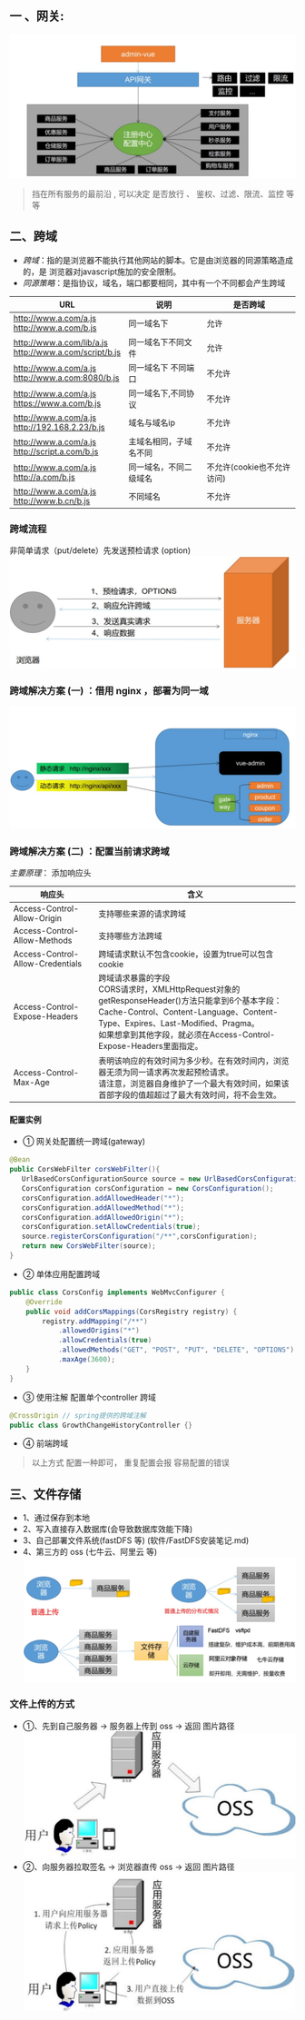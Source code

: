 ## 一 、网关:

![网关在微服务中的位置](./assert/网关在微服务中的位置.jpg)

> 挡在所有服务的最前沿 , 可以决定 是否放行 、 鉴权、过滤、限流、监控 等等

## 二、跨域
- *跨域*：指的是浏览器不能执行其他网站的脚本。它是由浏览器的同源策略造成的，是
浏览器对javascript施加的安全限制。
- *同源策略*：是指协议，域名，端口都要相同，其中有一个不同都会产生跨域

|URL|说明|是否跨域|
|----|----| ----|
|http://www.a.com/a.js <br> http://www.a.com/b.js| 同一域名下 | 允许|
|http://www.a.com/lib/a.js <br> http://www.a.com/script/b.js| 同一域名下不同文件 | 允许|
|http://www.a.com/a.js <br> http://www.a.com:8080/b.js| 同一域名下 不同端口 | 不允许|
|http://www.a.com/a.js <br> https://www.a.com/b.js| 同一域名下,不同协议 | 不允许|
|http://www.a.com/a.js <br> http://192.168.2.23/b.js| 域名与域名ip  | 不允许|
|http://www.a.com/a.js <br> http://script.a.com/b.js| 主域名相同，子域名不同 | 不允许|
|http://www.a.com/a.js <br> http://a.com/b.js| 同一域名，不同二级域名 | 不允许(cookie也不允许访问)|
|http://www.a.com/a.js <br> http://www.b.cn/b.js| 不同域名 | 不允许|

### 跨域流程
非简单请求（put/delete）先发送预检请求 (option)
![跨域原理](./assert/跨域原理.jpg)
### 跨域解决方案 (一) ：借用 nginx ，部署为同一域
![nginx处理跨域](./assert/nginx处理跨域.jpg)
### 跨域解决方案 (二) ：配置当前请求跨域
*主要原理*： 添加响应头

|响应头| 含义|
|----|----|
| Access-Control-Allow-Origin |支持哪些来源的请求跨域 |
|Access-Control-Allow-Methods | 支持哪些方法跨域 |
|Access-Control-Allow-Credentials| 跨域请求默认不包含cookie，设置为true可以包含cookie |
| Access-Control-Expose-Headers | 跨域请求暴露的字段<br> CORS请求时，XMLHttpRequest对象的getResponseHeader()方法只能拿到6个基本字段：<br> Cache-Control、Content-Language、Content-Type、Expires、Last-Modified、Pragma。<br>如果想拿到其他字段，就必须在Access-Control-Expose-Headers里面指定。
|Access-Control-Max-Age| 表明该响应的有效时间为多少秒。在有效时间内，浏览器无须为同一请求再次发起预检请求。<br>请注意，浏览器自身维护了一个最大有效时间，如果该首部字段的值超超过了最大有效时间，将不会生效。|

#### 配置实例
- ① 网关处配置统一跨域(gateway)
```java
@Bean
public CorsWebFilter corsWebFilter(){
   UrlBasedCorsConfigurationSource source = new UrlBasedCorsConfigurationSource();
   CorsConfiguration corsConfiguration = new CorsConfiguration();
   corsConfiguration.addAllowedHeader("*");
   corsConfiguration.addAllowedMethod("*");
   corsConfiguration.addAllowedOrigin("*");
   corsConfiguration.setAllowCredentials(true);
   source.registerCorsConfiguration("/**",corsConfiguration);
   return new CorsWebFilter(source);
}
```
- ② 单体应用配置跨域
```java
public class CorsConfig implements WebMvcConfigurer {
    @Override
    public void addCorsMappings(CorsRegistry registry) {
        registry.addMapping("/**")
            .allowedOrigins("*")
            .allowCredentials(true)
            .allowedMethods("GET", "POST", "PUT", "DELETE", "OPTIONS")
            .maxAge(3600);
    }
}
```
- ③ 使用注解 配置单个controller 跨域
```java
@CrossOrigin // spring提供的跨域注解
public class GrowthChangeHistoryController {}
```
- ④ 前端跨域 

> 以上方式 配置一种即可， 重复配置会报 容易配置的错误

## 三、文件存储
- 1、通过保存到本地
- 2、写入直接存入数据库(会导致数据库效能下降)
- 3、自己部署文件系统(fastDFS 等)  (软件/FastDFS安装笔记.md)
- 4、第三方的 oss (七牛云、阿里云 等)
![文件存储方案](./assert/文件存储方案.jpg)

### 文件上传的方式
- ①、先到自己服务器 -> 服务器上传到 oss -> 返回 图片路径
   ![普通上传文件](./assert/普通上传.jpg)
- ②、向服务器拉取签名 -> 浏览器直传 oss -> 返回 图片路径
![签名上传文件](./assert/签名上传文件.jpg)